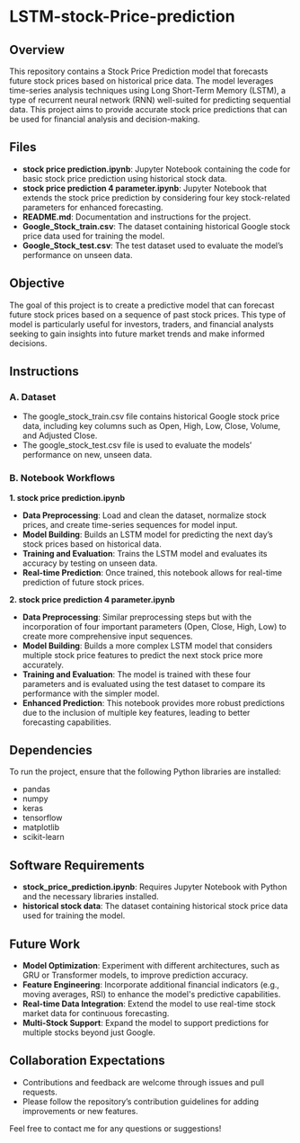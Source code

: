 # LSTM-stock-Price-prediction

## Overview
This repository contains a Stock Price Prediction model that forecasts future stock prices based on historical price data. The model leverages time-series analysis techniques using Long Short-Term Memory (LSTM), a type of recurrent neural network (RNN) well-suited for predicting sequential data. This project aims to provide accurate stock price predictions that can be used for financial analysis and decision-making.

## Files
- **stock price prediction.ipynb**: Jupyter Notebook containing the code for basic stock price prediction using historical stock data.
- **stock price prediction 4 parameter.ipynb**: Jupyter Notebook that extends the stock price prediction by considering four key stock-related parameters for enhanced forecasting.
- **README.md**: Documentation and instructions for the project.
- **Google_Stock_train.csv**: The dataset containing historical Google stock price data used for training the model.
- **Google_Stock_test.csv**: The test dataset used to evaluate the model’s performance on unseen data.

## Objective
The goal of this project is to create a predictive model that can forecast future stock prices based on a sequence of past stock prices. This type of model is particularly useful for investors, traders, and financial analysts seeking to gain insights into future market trends and make informed decisions.

## Instructions
### A. Dataset
- The google_stock_train.csv file contains historical Google stock price data, including key columns such as Open, High, Low, Close, Volume, and Adjusted Close.
- The google_stock_test.csv file is used to evaluate the models’ performance on new, unseen data.

### B. Notebook Workflows

**1. stock price prediction.ipynb**

- **Data Preprocessing**: Load and clean the dataset, normalize stock prices, and create time-series sequences for model input.
- **Model Building**: Builds an LSTM model for predicting the next day’s stock prices based on historical data.
- **Training and Evaluation**: Trains the LSTM model and evaluates its accuracy by testing on unseen data.
- **Real-time Prediction**: Once trained, this notebook allows for real-time prediction of future stock prices.

**2. stock price prediction 4 parameter.ipynb**

- **Data Preprocessing**: Similar preprocessing steps but with the incorporation of four important parameters (Open, Close, High, Low) to create more comprehensive input sequences.
- **Model Building**: Builds a more complex LSTM model that considers multiple stock price features to predict the next stock price more accurately.
- **Training and Evaluation**: The model is trained with these four parameters and is evaluated using the test dataset to compare its performance with the simpler model.
- **Enhanced Prediction**: This notebook provides more robust predictions due to the inclusion of multiple key features, leading to better forecasting capabilities.

## Dependencies
To run the project, ensure that the following Python libraries are installed:

- pandas
- numpy
- keras
- tensorflow
- matplotlib
- scikit-learn


## Software Requirements
- **stock_price_prediction.ipynb**: Requires Jupyter Notebook with Python and the necessary libraries installed.
- **historical stock data**: The dataset containing historical stock price data used for training the model.

## Future Work
- **Model Optimization**: Experiment with different architectures, such as GRU or Transformer models, to improve prediction accuracy.
- **Feature Engineering**: Incorporate additional financial indicators (e.g., moving averages, RSI) to enhance the model's predictive capabilities.
- **Real-time Data Integration**: Extend the model to use real-time stock market data for continuous forecasting.
- **Multi-Stock Support**: Expand the model to support predictions for multiple stocks beyond just Google.

## Collaboration Expectations
- Contributions and feedback are welcome through issues and pull requests. 
- Please follow the repository’s contribution guidelines for adding improvements or new features. 

Feel free to contact me for any questions or suggestions!
